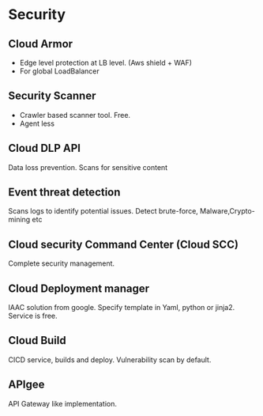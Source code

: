 # Security

## Cloud Armor 
- Edge level protection at LB level. (Aws shield + WAF)
- For global LoadBalancer

## Security Scanner
- Crawler based scanner tool. Free. 
- Agent less

## Cloud DLP API
Data loss prevention. Scans for sensitive content 

## Event threat detection
Scans logs to identify potential issues.  Detect brute-force, Malware,Crypto-mining etc

## Cloud security Command Center (Cloud SCC)
Complete security management.

## Cloud Deployment manager
IAAC solution from google. Specify template in Yaml, python or jinja2. Service is free.

## Cloud Build
CICD service, builds and deploy. Vulnerability scan by default. 

## APIgee 
API Gateway like implementation. 